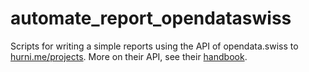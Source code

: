 # automate_report_opendataswiss
Scripts for writing a simple reports using the API of opendata.swiss to [hurni.me/projects](https://hurni.me/projects/projects.html). More on their API, see their [handbook](https://handbook.opendata.swiss/de/content/nutzen/api-nutzen.html).
